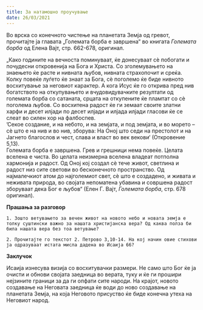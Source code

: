 ```yaml
---
title: За натамошно проучување
date: 26/03/2021
---
```


Во врска со конечното чистење на планетата Земја од гревот, прочитајте ја главата „Големата борба е завршена“ во книгата *Големата борба* од Елена Вајт, стр. 662-678, оригинал.

„Како годините на вечноста поминуваат, ќе донесуваат сè побогати и почудесни откровенија на Бога и Христа. Со зголемувањето на знаењето ќе расте и нивната љубов, нивната страхопочит и среќа. Колку повеќе луѓето ќе знаат за Бога, сè поголемо ќе биде нивното восхитување за неговиот карактер. А кога Исус ќе го открива пред нив богатството на откупувањето и вчудовидувачките резултати од големата борба со сатаната, срцата на откупените ќе пламтат со сè поголема љубов. Со восхитена радост ќе ги земаат своите златни харфи и десет илјади по десет илјади и илјада илјади гласови ќе се слеат во силен хор на фалбоспев.
<br>
’Секое создание, и на небото, и на земјата, и под земјата, и во морето – сè што е на нив и во нив, зборува: На Оној што седи на престолот и на Јагнето благослов и чест, слава и власт во век векови‘ (Откровение 5,13).
<br>
Големата борба е завршена. Грев и грешници нема повеќе. Целата вселена е чиста. Во целата неизмерна вселена владеат потполна хармонија и радост. Од Оној кој создал сè тече живот, светлина и радост низ сите светови во бесконечното пространство. Од најмалечкиот атом до најголемиот свет, сè што е создадено, и живата и неживата природа, во својата непоматена убавина и совршена радост зборуваат дека Бог е љубов“ (Елен Г. Вајт, *Големата борба*, стр. 678 оригинал).

**Прашања за разговор**

`1. Зошто ветувањето за вечен живот на новото небо и новата земја е толку суштински важно за нашата христијанска вера? Од каква полза би била нашата вера без тоа ветување?`

`2. Прочитајте го текстот 2. Петрово 3,10-14. На кој начин овие стихови ја одразуваат истата мисла дадена во Исаија 66?`

**Заклучок**

Исаија изнесува визија со восхитувачки размери. Не само што Бог ќе ја очисти и обнови својата заедница во верата, туку и ќе ги прошири нејзините граници за да ги опфати сите народи. На крајот, новото создавање на Неговата заедница ќе води до ново создавање на планетата Земја, на која Неговото присуство ќе биде конечна утеха на Неговиот народ.